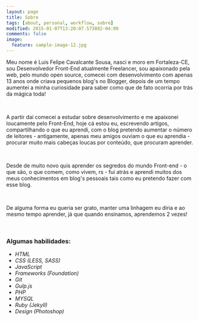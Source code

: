 ```yaml
---
layout: page
title: Sobre
tags: [about, personal, workflow, sobre]
modified: 2015-01-07T13:20:07.573882-04:00
comments: false
image:
  feature: sample-image-12.jpg
---
```


Meu nome é Luis Felipe Cavalcante Sousa, nasci e moro em Fortaleza-CE, sou Desenvolvedor Front-End atualmente Freelancer, sou apaixonado pela web, pelo mundo open source, comecei com desenvolvimento com apenas 13 anos onde criava pequenos blog's no Blogger, depois de um tempo aumentei a minha curiosidade para saber como que de fato ocorria por trás da mágica toda!

<br />

A partir daí comecei a estudar sobre desenvolvimento e me apaixonei loucamente pelo Front-End, hoje cá estou eu, escrevendo artigos, compartilhando o que eu aprendi, com o blog pretendo aumentar o número de leitores - antigamente, apenas meu amigos ouviam o que eu aprendia - procurar muito mais cabeças loucas por conteúdo, que procuram aprender. 

<br />

Desde de muito novo quis aprender os segredos do mundo Front-end - o que são, o que comem, como vivem, rs - fui atrás e aprendi muitos dos meus conhecimentos em blog's pessoais tais como eu pretendo fazer com esse blog.

<br />

De alguma forma eu queria ser grato, manter uma linhagem eu diria e ao mesmo tempo aprender, já que quando ensinamos, aprendemos 2 vezes! 

<br />

### Algumas habilidades: 

<div class="bars">
    <ul class="skills">
        <li><span style="width: 80%" class="bar-expand"></span><em>HTML </em></li>
        <li><span style="width: 60%" class="bar-expand"></span><em>CSS (LESS, SASS)</em></li>
        <li><span style="width: 45%" class="bar-expand"></span><em>JavaScript </em></li>
        <li><span style="width: 65%" class="bar-expand"></span><em>Frameworks (Foundation)</em></li>
        <li><span style="width: 60%" class="bar-expand"></span><em>Git </em></li>
        <li><span style="width: 65%" class="bar-expand"></span><em>Gulp.js</em></li>
        <li><span style="width: 50%" class="bar-expand"></span><em>PHP </em></li>
        <li><span style="width: 45%" class="bar-expand"></span><em>MYSQL</em></li>
        <li><span style="width: 70%" class="bar-expand"></span><em>Ruby (Jekyll)</em></li>
        <li><span style="width: 50%" class="bar-expand"></span><em>Design (Photoshop)</em></li>
    </ul>
</div>


